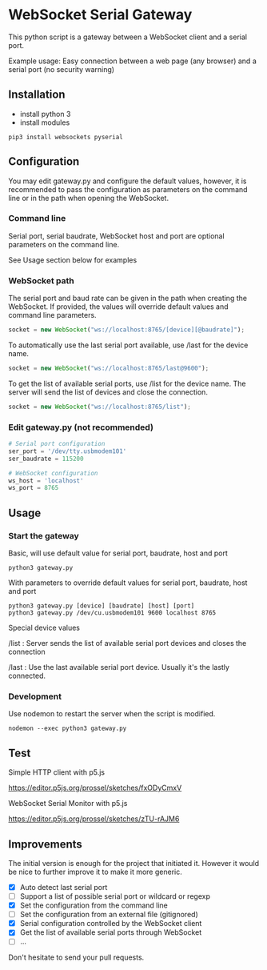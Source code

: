 # WebSocket Serial Gateway

This python script is a gateway between a WebSocket client and a serial port.

Example usage: Easy connection between a web page (any browser) and a serial port (no security warning)

## Installation

- install python 3
- install modules

```shell
pip3 install websockets pyserial
```

## Configuration

You may edit gateway.py and configure the default values, however, it is recommended to pass the configuration as parameters on the command line or in the path when opening the WebSocket.

### Command line

Serial port, serial baudrate, WebSocket host and port are optional parameters on the command line.

See Usage section below for examples

### WebSocket path

The serial port and baud rate can be given in the path when creating the WebSocket. If provided, the values will override default values and command line parameters.

```js
socket = new WebSocket("ws://localhost:8765/[device][@baudrate]");
```

To automatically use the last serial port available, use /last for the device name.

```js
socket = new WebSocket("ws://localhost:8765/last@9600");
```

To get the list of available serial ports, use /list for the device name. The server will send the list of devices and close the connection.

```js
socket = new WebSocket("ws://localhost:8765/list");
```

### Edit gateway.py (not recommended)

```python
# Serial port configuration
ser_port = '/dev/tty.usbmodem101'
ser_baudrate = 115200

# WebSocket configuration
ws_host = 'localhost'
ws_port = 8765
```

## Usage

### Start the gateway

Basic, will use default value for serial port, baudrate, host and port

```shell
python3 gateway.py
```

With parameters to override default values for serial port, baudrate, host and port

```shell
python3 gateway.py [device] [baudrate] [host] [port]
python3 gateway.py /dev/cu.usbmodem101 9600 localhost 8765
```

Special device values

/list
: Server sends the list of available serial port devices and closes the connection

/last
: Use the last available serial port device. Usually it's the lastly connected.

### Development

Use nodemon to restart the server when the script is modified.

```shell
nodemon --exec python3 gateway.py
```

## Test

Simple HTTP client with p5.js

https://editor.p5js.org/prossel/sketches/fxODyCmxV

WebSocket Serial Monitor with p5.js

https://editor.p5js.org/prossel/sketches/zTU-rAJM6

## Improvements

The initial version is enough for the project that initiated it. However it would be nice to further improve it to make it more generic.

- [x] Auto detect last serial port
- [ ] Support a list of possible serial port or wildcard or regexp
- [x] Set the configuration from the command line
- [ ] Set the configuration from an external file (gitignored)
- [x] Serial configuration controlled by the WebSocket client
- [x] Get the list of available serial ports through WebSocket
- [ ] ...

Don't hesitate to send your pull requests.
